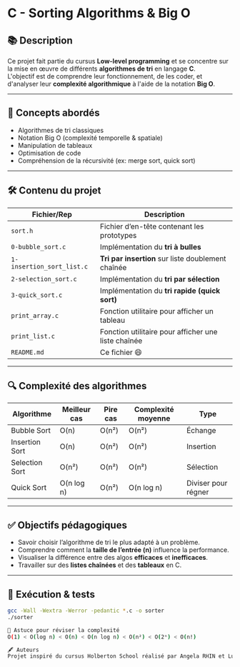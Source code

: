 # C - Sorting Algorithms & Big O

## 📚 Description

Ce projet fait partie du cursus **Low-level programming** et se concentre sur la mise en œuvre de différents **algorithmes de tri** en langage **C**.  
L'objectif est de comprendre leur fonctionnement, de les coder, et d'analyser leur **complexité algorithmique** à l'aide de la notation **Big O**.

---

## 🧠 Concepts abordés

- Algorithmes de tri classiques
- Notation Big O (complexité temporelle & spatiale)
- Manipulation de tableaux
- Optimisation de code
- Compréhension de la récursivité (ex: merge sort, quick sort)

---

## 🛠️ Contenu du projet

| Fichier/Rep | Description |
|-------------|-------------|
| `sort.h`    | Fichier d’en-tête contenant les prototypes |
| `0-bubble_sort.c` | Implémentation du **tri à bulles** |
| `1-insertion_sort_list.c` | **Tri par insertion** sur liste doublement chaînée |
| `2-selection_sort.c` | Implémentation du **tri par sélection** |
| `3-quick_sort.c` | Implémentation du **tri rapide (quick sort)** |
| `print_array.c` | Fonction utilitaire pour afficher un tableau |
| `print_list.c` | Fonction utilitaire pour afficher une liste chaînée |
| `README.md` | Ce fichier 😄 |

---

## 🔍 Complexité des algorithmes

| Algorithme       | Meilleur cas | Pire cas | Complexité moyenne | Type |
|------------------|--------------|----------|---------------------|------|
| Bubble Sort      | O(n)         | O(n²)    | O(n²)               | Échange |
| Insertion Sort   | O(n)         | O(n²)    | O(n²)               | Insertion |
| Selection Sort   | O(n²)        | O(n²)    | O(n²)               | Sélection |
| Quick Sort       | O(n log n)   | O(n²)    | O(n log n)          | Diviser pour régner |

---

## ✅ Objectifs pédagogiques

- Savoir choisir l’algorithme de tri le plus adapté à un problème.
- Comprendre comment la **taille de l’entrée (n)** influence la performance.
- Visualiser la différence entre des algos **efficaces** et **inefficaces**.
- Travailler sur des **listes chaînées** et des **tableaux** en C.

---

## 🧪 Exécution & tests

```bash
gcc -Wall -Wextra -Werror -pedantic *.c -o sorter
./sorter

🧠 Astuce pour réviser la complexité
O(1) < O(log n) < O(n) < O(n log n) < O(n²) < O(2ⁿ) < O(n!)

🖋️ Auteurs
Projet inspiré du cursus Holberton School réalisé par Angela RHIN et Lucas BLANCPORTIER.